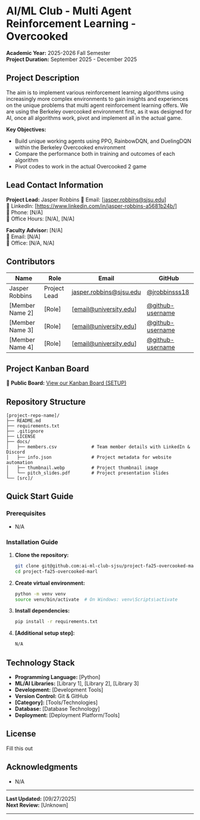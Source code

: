 # AI/ML Club - Multi Agent Reinforcement Learning - Overcooked

**Academic Year:** 2025-2026 Fall Semester  
**Project Duration:** September 2025 - December 2025

## Project Description

The aim is to implement various reinforcement learning algorithms using increasingly more complex environments to gain insights and experiences on the unique problems that multi agent reinforcement learning offers. We are using the Berkeley overcooked environment first, as it was designed for AI, once all algorithms work, pivot and implement all in the actual game.

**Key Objectives:**
- Build unique working agents using PPO, RainbowDQN, and DuelingDQN within the Berkeley Overcooked environment
- Compare the performance both in training and outcomes of each algorithm
- Pivot codes to work in the actual Overcooked 2 game

## Lead Contact Information

**Project Lead:** Jasper Robbins
📧 Email: [jasper.robbins@sjsu.edu]  
💼 LinkedIn: [https://www.linkedin.com/in/jasper-robbins-a5681b24b/]  
📱 Phone: [N/A]  
🏢 Office Hours: [N/A], [N/A]

**Faculty Advisor:** [N/A]  
📧 Email: [N/A]  
🏢 Office: [N/A, N/A]

## Contributors


| Name | Role | Email | GitHub |
|------|------|-------|--------|
| Jasper Robbins | Project Lead | jasper.robbins@sjsu.edu | [@jrobbinsss18](https://github.com/jrobbinsss18) |
| [Member Name 2] | [Role] | [email@university.edu] | [@github-username](https://github.com/username) |
| [Member Name 3] | [Role] | [email@university.edu] | [@github-username](https://github.com/username) |
| [Member Name 4] | [Role] | [email@university.edu] | [@github-username](https://github.com/username) |

## Project Kanban Board

**🔗 Public Board:** [View our Kanban Board (SETUP)]()

## Repository Structure

```
[project-repo-name]/
├── README.md
├── requirements.txt
├── .gitignore
├── LICENSE
├── docs/
│   ├── members.csv             # Team member details with LinkedIn & Discord
│   ├── info.json               # Project metadata for website automation
│   ├── thumbnail.webp          # Project thumbnail image
│   └── pitch_slides.pdf        # Project presentation slides
└── [src]/
```

## Quick Start Guide

### Prerequisites
- N/A

### Installation Guide

1. **Clone the repository:**
   ```bash
   git clone git@github.com:ai-ml-club-sjsu/project-fa25-overcooked-marl.git
   cd project-fa25-overcooked-marl
   ```

2. **Create virtual environment:**
   ```bash
   python -m venv venv
   source venv/bin/activate  # On Windows: venv\Scripts\activate
   ```

3. **Install dependencies:**
   ```bash
   pip install -r requirements.txt
   ```

4. **[Additional setup step]:**
   ```bash
   N/A
   ```

## Technology Stack

- **Programming Language:** [Python]
- **ML/AI Libraries:** [Library 1], [Library 2], [Library 3]
- **Development:** [Development Tools]
- **Version Control:** Git & GitHub
- **[Category]:** [Tools/Technologies]
- **Database:** [Database Technology]
- **Deployment:** [Deployment Platform/Tools]

## License

Fill this out

## Acknowledgments

- N/A

---

**Last Updated:** [09/27/2025]  
**Next Review:** [Unknown]

---
